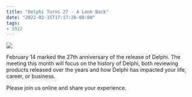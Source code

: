 ```yaml
---
title: "Delphi Turns 27 - A Look Back"
date: "2022-02-15T17:17:26-08:00"
tags:
- 2022
---
```


![](/files/Delphi27th-Featured-4319538.jpg)

February 14 marked the 27th anniversary of the release of Delphi. The meeting this month will focus on the history of Delphi, both reviewing products released over the years and how Delphi has impacted your life, career, or business.

Please join us online and share your experience.
